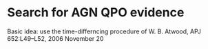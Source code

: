 # Search for AGN QPO evidence

Basic idea: use the time-differncing procedure of W. B. Atwood, APJ 652:L49–L52, 2006 November 20
